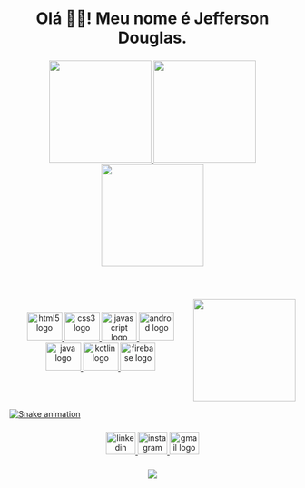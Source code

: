 <h1 align="center">Olá 🖖🏽! Meu nome é Jefferson Douglas.</h1>

###
<div align="center">   
<a href="https://github.com/jeffitando">
<img height="180em" src="https://github-readme-stats.vercel.app/api?username=jeffitando&repo=github-readme-stats&show_icons=true&include_all_commits=true&count_private=true&theme=dark&border_radius=20"/>  
<img height="180em" src="https://github-readme-stats.vercel.app/api/top-langs/?username=jeffitando&layout=compact&langs_count=7&theme=dark&border_radius=20"/>   
</div>
  
 <div align="center"> 
<img height="180em" src="http://github-readme-streak-stats.herokuapp.com?user=jeffitando&theme=dark&border_radius=20&locale=pt-br"/>
 </div>

###

<br>
<br>

<img align="right" height="180em" src="https://user-images.githubusercontent.com/5713670/87202985-820dcb80-c2b6-11ea-9f56-7ec461c497c3.gif"  />

###


<div align="center">
  <img src="https://cdn.jsdelivr.net/gh/devicons/devicon/icons/html5/html5-original.svg" height="50" width="62" alt="html5 logo"  />
  <img src="https://cdn.jsdelivr.net/gh/devicons/devicon/icons/css3/css3-original.svg" height="50" width="62" alt="css3 logo"  />
  <img src="https://cdn.jsdelivr.net/gh/devicons/devicon/icons/javascript/javascript-original.svg" height="50" width="62" alt="javascript logo"  />
  <img src="https://cdn.jsdelivr.net/gh/devicons/devicon/icons/android/android-original.svg" height="50" width="62" alt="android logo"  />
  <img src="https://cdn.jsdelivr.net/gh/devicons/devicon/icons/java/java-original.svg" height="50" width="62" alt="java logo"  />
  <img src="https://cdn.jsdelivr.net/gh/devicons/devicon/icons/kotlin/kotlin-original.svg" height="50" width="62" alt="kotlin logo"  />
  <img src="https://cdn.jsdelivr.net/gh/devicons/devicon/icons/firebase/firebase-plain.svg" height="50" width="62" alt="firebase logo"  />
</div>

###

<br clear="both">


![Snake animation](https://github.com/jeffitando/jeffitando/blob/output/github-contribution-grid-snake.svg)

###

<div align="center">
  <a href="https://www.linkedin.com/in/ijefferson" target="_blank"><img src="https://raw.githubusercontent.com/maurodesouza/profile-readme-generator/master/src/assets/icons/social/linkedin/default.svg" width="52" height="40" alt="linkedin logo"  />  
  <a href="https://instagram.com/jeffitando" target="_blank"><img src="https://raw.githubusercontent.com/maurodesouza/profile-readme-generator/master/src/assets/icons/social/instagram/default.svg" width="52" height="40" alt="instagram logo"  />  
  <a href = "mailto:jeffitando@gmail.com"><img src="https://raw.githubusercontent.com/maurodesouza/profile-readme-generator/master/src/assets/icons/social/gmail/default.svg" width="52" height="40" alt="gmail logo"  />
</div>

###

<div align="center">
  <img src="https://profile-counter.glitch.me/jeffitando/count.svg?"  />
</div>

###
